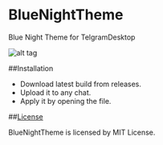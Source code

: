 # BlueNightTheme
Blue Night Theme for TelgramDesktop

![alt tag](http://shahriar.in/blog/wp-content/uploads/Capture.png)

##Installation

* Download latest build from releases.
* Upload it to any chat.
* Apply it by opening the file.

##[License](https://github.com/yazdipour/BlueNightTheme/blob/master/LICENSE)

BlueNightTheme is licensed by MIT License.
